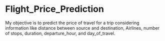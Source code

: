 # Flight_Price_Prediction
My objective is to predict the price of travel for a trip considering information like distance between source and destination, Airlines, number of stops, duration, departure_hour, and day_of_travel.
